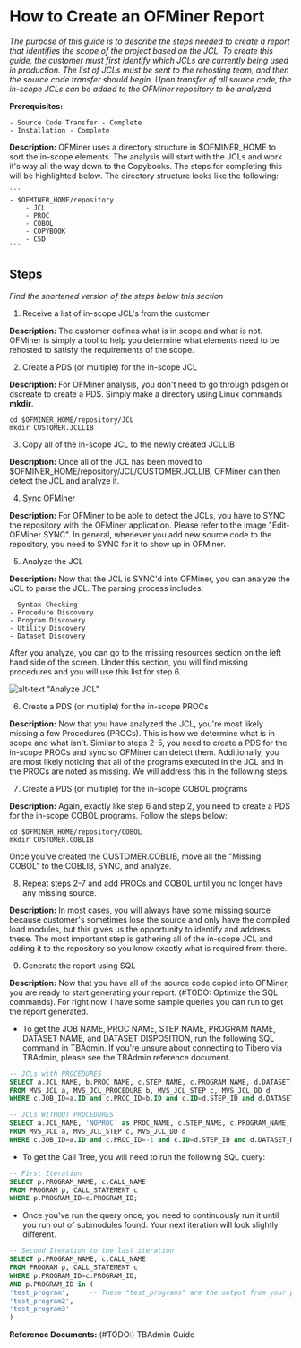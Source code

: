 # How to Create an OFMiner Report

_The purpose of this guide is to describe the steps needed to create a report that identifies the scope of the project based on the JCL. To create this guide, the customer must first identify which JCLs are currently being used in production. The list of JCLs must be sent to the rehosting team, and then the source code transfer should begin. Upon transfer of all source code, the in-scope JCLs can be added to the OFMiner repository to be analyzed_

**Prerequisites:**
	
	- Source Code Transfer - Complete
	- Installation - Complete

**Description:** OFMiner uses a directory structure in $OFMINER_HOME to sort the in-scope elements. The analysis will start with the JCLs and work it's way all the way down to the Copybooks. The steps for completing this will be highlighted below. The directory structure looks like the following:
	
	```
	- $OFMINER_HOME/repository
		- JCL
		- PROC
		- COBOL
		- COPYBOOK
		- CSD
	```

## Steps

_Find the shortened version of the steps below this section_

1. Receive a list of in-scope JCL's from the customer

**Description:** The customer defines what is in scope and what is not. OFMiner is simply a tool to help you determine what elements need to be rehosted to satisfy the requirements of the scope. 

2. Create a PDS (or multiple) for the in-scope JCL

**Description:** For OFMiner analysis, you don't need to go through pdsgen or dscreate to create a PDS. Simply make a directory using Linux commands **mkdir**.  

```
cd $OFMINER_HOME/repository/JCL
mkdir CUSTOMER.JCLLIB
```

3. Copy all of the in-scope JCL to the newly created JCLLIB

**Description:** Once all of the JCL has been moved to $OFMINER_HOME/repository/JCL/CUSTOMER.JCLLIB, OFMiner can then detect the JCL and analyze it.

4. Sync OFMiner

**Description:** For OFMiner to be able to detect the JCLs, you have to SYNC the repository with the OFMiner application. Please refer to the image "Edit-OFMiner SYNC". In general, whenever you add new source code to the repository, you need to SYNC for it to show up in OFMiner. 

5. Analyze the JCL

**Description:** Now that the JCL is SYNC'd into OFMiner, you can analyze the JCL to parse the JCL. The parsing process includes:
	
	- Syntax Checking
	- Procedure Discovery
	- Program Discovery
	- Utility Discovery
	- Dataset Discovery

After you analyze, you can go to the missing resources section on the left hand side of the screen. Under this section, you will find missing procedures and you will use this list for step 6. 

![alt-text](https://github.com/tmaxsoft-us/Rehosting_Guide_A-Z/blob/master/reference/ofminer/reference_images/Edit-OFMiner%20JCL%20Analyze.jpg) "Analyze JCL"

6. Create a PDS (or multiple) for the in-scope PROCs

**Description:** Now that you have analyzed the JCL, you're most likely missing a few Procedures (PROCs). This is how we determine what is in scope and what isn't. Similar to steps 2-5, you need to create a PDS for the in-scope PROCs and sync so OFMiner can detect them. Additionally, you are most likely noticing that all of the programs executed in the JCL and in the PROCs are noted as missing. We will address this in the following steps.

7. Create a PDS (or multiple) for the in-scope COBOL programs

**Description:** Again, exactly like step 6 and step 2, you need to create a PDS for the in-scope COBOL programs. Follow the steps below:

```
cd $OFMINER_HOME/repository/COBOL
mkdir CUSTOMER.COBLIB
```

Once you've created the CUSTOMER.COBLIB, move all the "Missing COBOL" to the COBLIB, SYNC, and analyze.

8. Repeat steps 2-7 and add PROCs and COBOL until you no longer have any missing source.

**Description:** In most cases, you will always have some missing source because customer's sometimes lose the source and only have the compiled load modules, but this gives us the opportunity to identify and address these. The most important step is gathering all of the in-scope JCL and adding it to the repository so you know exactly what is required from there.

9. Generate the report using SQL

**Description:** Now that you have all of the source code copied into OFMiner, you are ready to start generating your report. (#TODO: Optimize the SQL commands). For right now, I have some sample queries you can run to get the report generated.

- To get the JOB NAME, PROC NAME, STEP NAME, PROGRAM NAME, DATASET NAME, and DATASET DISPOSITION, run the following SQL command in TBAdmin. If you're unsure about connecting to Tibero via TBAdmin, please see the TBAdmin reference document. 

```sql
-- JCLs with PROCEDURES
SELECT a.JCL_NAME, b.PROC_NAME, c.STEP_NAME, c.PROGRAM_NAME, d.DATASET_NAME, d.DISP
FROM MVS_JCL a, MVS_JCL_PROCEDURE b, MVS_JCL_STEP c, MVS_JCL_DD d
WHERE c.JOB_ID=a.ID and c.PROC_ID=b.ID and c.ID=d.STEP_ID and d.DATASET_NAME is not null;

-- JCLs WITHOUT PROCEDURES
SELECT a.JCL_NAME, 'NOPROC' as PROC_NAME, c.STEP_NAME, c.PROGRAM_NAME, d.DATASET_NAME, d.DISP
FROM MVS_JCL a, MVS_JCL_STEP c, MVS_JCL_DD d
WHERE c.JOB_ID=a.ID and c.PROC_ID=-1 and c.ID=d.STEP_ID and d.DATASET_NAME is not null;
```

- To get the Call Tree, you will need to run the following SQL query:

```sql
-- First Iteration
SELECT p.PROGRAM_NAME, c.CALL_NAME
FROM PROGRAM p, CALL_STATEMENT c
WHERE p.PROGRAM_ID=c.PROGRAM_ID;
```
- Once you've run the query once, you need to continuously run it until you run out of submodules found. Your next iteration will look slightly different.

```sql
-- Second Iteration to the last iteration
SELECT p.PROGRAM_NAME, c.CALL_NAME
FROM PROGRAM p, CALL_STATEMENT c
WHERE p.PROGRAM_ID=c.PROGRAM_ID;
AND p.PROGRAM_ID in (
'test_program',     -- These "test_programs" are the output from your previous iteration
'test_program2',
'test_program3'
)
```

**Reference Documents:** (#TODO:) TBAdmin Guide


